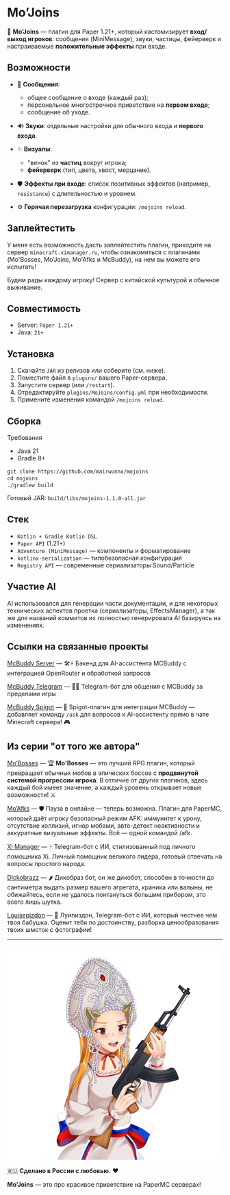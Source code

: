 # Mo’Joins

🎉 **Mo’Joins** — плагин для Paper 1.21+, который кастомизирует **вход/выход игроков**: 
сообщения (MiniMessage), звуки, частицы, фейерверк и настраиваемые **положительные эффекты** при входе.

## Возможности

- 📨 **Сообщения**:  
  - общее сообщение о входе (каждый раз);  
  - персональное многострочное приветствие на **первом входе**;  
  - сообщение об уходе.

- 🔊 **Звуки**: отдельные настройки для обычного входа и **первого входа**.

- ✨ **Визуалы**:  
  - "венок" из **частиц** вокруг игрока;  
  - **фейерверк** (тип, цвета, хвост, мерцание).

- 🛡️ **Эффекты при входе**: список позитивных эффектов (например, `resistance`) с длительностью и уровнем.

- ⚙️ **Горячая перезагрузка** конфигурации: `/mojoins reload`.

## Заплейтестить

У меня есть возможность дасть заплейтестить плагин, приходите на сервер `minecraft.ximanager.ru`, чтобы ознакомиться с плагинами (Mo'Bosses, Mo'Joins, Mo'Afks и McBuddy), на нем вы
можете его испытать!

Будем рады каждому игроку! Сервер с китайской культурой и обычное выживание.

## Совместимость

- Server: `Paper 1.21+`
- Java: `21+`

## Установка

1. Скачайте `JAR` из релизов или соберите (см. ниже).
2. Поместите файл в `plugins/` вашего Paper-сервера.
3. Запустите сервер (или `/restart`).
4. Отредактируйте `plugins/MoJoins/config.yml` при необходимости.
5. Примените изменения командой `/mojoins reload`.

## Сборка

Требования

- Java 21
- Gradle 8+

```shell
git clone https://github.com/mairwunnx/mojoins
cd mojoins
./gradlew build
```

Готовый JAR: `build/libs/mojoins-1.1.0-all.jar`

## Стек

- `Kotlin + Gradle Kotlin DSL`
- `Paper API` (1.21+)
- `Adventure (MiniMessage)` — компоненты и форматирование
- `kotlinx-serialization` — типобезопасная конфигурация
- `Registry API` — современные сериализаторы Sound/Particle

## Участие AI

AI использовался для генерации части документации, и для некоторых технических аспектов проетка (сериализаторы, EffectsManager), а так же для названий коммитов их полностью
генерировала AI базируясь на изменениях.

## Ссылки на связанные проекты

[McBuddy Server](https://github.com/mcbuddy-ai/mcbuddy-server) — 🛠️⚡ Бэкенд для AI-ассистента MCBuddy с интеграцией OpenRouter и обработкой запросов

[McBuddy Telegram](https://github.com/mcbuddy-ai/mcbuddy-bot) — 🤖📱 Telegram-бот для общения с MCBuddy за пределами игры

[McBuddy Spigot](https://github.com/mcbuddy-ai/mcbuddy-spigot) — 💬 Spigot-плагин для интеграции MCBuddy — добавляет команду `/ask` для вопросов к AI-ассистенту прямо в чате
Minecraft сервера! 🎮

## Из серии "от того же автора"

[Mo’Bosses](https://github.com/mairwunnx/mobosses) — 🏆 **Mo'Bosses** — это лучший RPG плагин, который превращает обычных мобов в эпических боссов с **продвинутой системой
прогрессии игрока**. В отличие от других плагинов, здесь каждый бой имеет значение, а каждый уровень открывает новые возможности! ⚔

[Mo’Afks](https://github.com/mairwunnx/moafks) — 🛡️ Пауза в онлайне — теперь возможна. Плагин для PaperMC, который даёт игроку безопасный режим AFK: иммунитет к урону, отсутствие коллизий, игнор мобами, авто-детект неактивности и аккуратные визуальные эффекты. Всё — одной командой /afk.

[Xi Manager](https://github.com/mairwunnx/xi) — 🀄️ Telegram-бот с ИИ, стилизованный под личного помощника Xi. Личный помощник великого лидера, готовый отвечать на вопросы простого
народа.

[Dickobrazz](https://github.com/mairwunnx/dickobrazz) — 🌶️ Дикобраз бот, он же дикобот, способен в точности до сантиметра выдать размер вашего агрегата, краника или валыны, не
обижайтесь, если не удалось понтануться большим прибором, это всего лишь шутка.

[Louisepizdon](https://github.com/MairwunNx/louisepizdon) — 🥀 Луипиздон, Telegram-бот с ИИ, который честнее чем твоя бабушка. Оценит тебя по достоинству, разборка ценообразования
твоих шмоток с фотографии!

---

![image](./media.jpg)

🇷🇺 **Сделано в России с любовью.** ❤️

**Mo’Joins** — это про красивое приветствие на PaperMC серверах!
